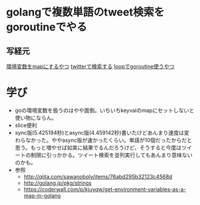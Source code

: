 # golangで複数単語のtweet検索をgoroutineでやる

## 写経元

[環境変数をmapにするやつ](https://coderwall.com/p/kjuyqw/get-environment-variables-as-a-map-in-golang)
[twitterで検索する](https://github.com/ChimeraCoder/anaconda)
[loopでgoroutine使うやつ](http://www.kaoriya.net/blog/2013/07/08/)

# 学び

- goの環境変数を扱うのはやや面倒。いちいちkeyvalのmapにセットしないと使い物にならん。
- slice便利
- sync版(5.425194秒)とasync版(4.459142秒)書いたけどあんまり速度は変わらなかった。ややasync版が速かったくらい。単語が10個だったからだと思う。もっと増やせば如実に結果でるんだろうけど、そうすると今度はツイートの制限に引っかかる。ツイート検索を並列実行してもあんまり意味ないのかも。
- 参照
  - http://qiita.com/sawanoboly/items/76abd295b32123c4568d
  - http://golang.jp/pkg/strings
  - https://coderwall.com/p/kjuyqw/get-environment-variables-as-a-map-in-golang